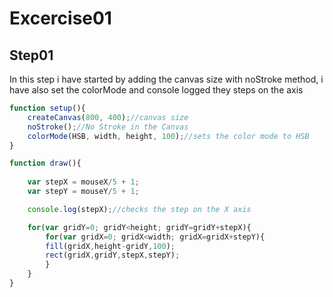 # Excercise01

## Step01

In this step i have started by adding the canvas size with noStroke method, i have also set the colorMode and console logged they steps on the axis 

```js
function setup(){
    createCanvas(800, 400);//canvas size 
	noStroke();//No Stroke in the Canvas 
    colorMode(HSB, width, height, 100);//sets the color mode to HSB 
}

function draw(){
		
	var stepX = mouseX/5 + 1;
	var stepY = mouseY/5 + 1;

	console.log(stepX);//checks the step on the X axis

    for(var gridY=0; gridY<height; gridY=gridY+stepX){
		for(var gridX=0; gridX<width; gridX=gridX+stepY){
        fill(gridX,height-gridY,100);
        rect(gridX,gridY,stepX,stepY);
		}
	}
}

```
